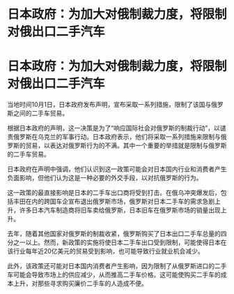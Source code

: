 # 日本政府：为加大对俄制裁力度，将限制对俄出口二手汽车

# 日本政府：为加大对俄制裁力度，将限制对俄出口二手汽车

当地时间10月1日，日本政府发布声明，宣布采取一系列措施，限制了该国与俄罗斯之间的二手车贸易。

根据日本政府的声明，这一决策是为了“响应国际社会对俄罗斯的制裁行动”，以谴责俄罗斯在乌克兰的军事行动。日本政府表示，他们将采取一系列措施来限制与俄罗斯的贸易，以表达对俄罗斯行为的不满。其中一个重要的举措就是限制与俄罗斯的二手车贸易。

日本政府在声明中强调，他们认识到这一政策可能会对日本国内行业和消费者产生负面影响，但他们认为这是一种必要的外交手段，以对抗俄罗斯的行为。

这一政策的最直接影响是日本的二手车出口商将受到打击。在俄乌冲突爆发后，包括丰田在内的跨国车企宣布退出俄罗斯市场，俄罗斯对日本二手车的需求急剧上升，许多日本汽车制造商将旧车卖给俄罗斯，日本旧车在俄罗斯市场的销量出现上升。

去年，随着其他国家对俄罗斯的制裁收紧，俄罗斯购买了日本出口二手车总量的四分之一以上。然而，新政策的实施将使日本二手车出口受到限制，可能使得日本在该行业每年近20亿美元的贸易受到影响，也可能导致行业就业机会减少。

此外，该政策还可能对日本国内消费者产生影响，因为限制了从俄罗斯进口的二手车可能会导致市场上的供应减少，从而推高二手车价格。这可能使购买二手车的成本上升，对那些寻求购买廉价二手车的人造成不便。

